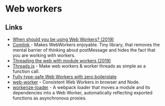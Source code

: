 # Web workers

## Links

* [When should you be using Web Workers? \(2019\)](https://surma.dev/things/when-workers/)
* [Comlink](https://github.com/GoogleChromeLabs/comlink) - Makes WebWorkers enjoyable. Tiny library, that removes the mental barrier of thinking about postMessage and hides the fact that you are working with workers.
* [Threading the web with module workers \(2019\)](https://web.dev/module-workers/)
* [Threads.js](https://github.com/andywer/threads.js) - Make web workers & worker threads as simple as a function call.
* [Fully type-safe Web Workers with zero boilerplate](https://about.sourcegraph.com/blog/felix-becker-fully-type-safe-web-workers-with-zero-boilerplate)
* [web-worker](https://github.com/developit/web-worker) - Consistent Web Workers in browser and Node.
* [workerize-loader](https://github.com/developit/workerize-loader) - A webpack loader that moves a module and its dependencies into a Web Worker, automatically reflecting exported functions as asynchronous proxies.


